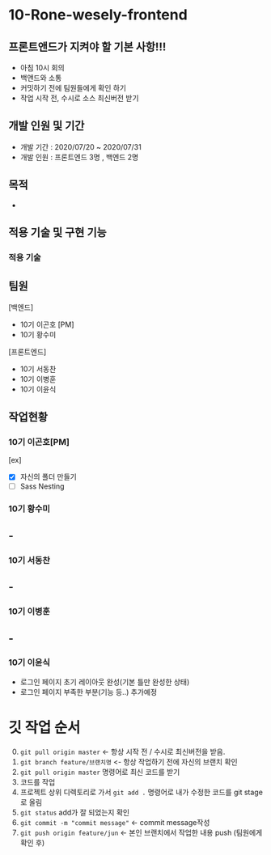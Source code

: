 # 10-Rone-wesely-frontend

## 프론트앤드가 지켜야 할 기본 사항!!!

- 아침 10시 회의
- 백앤드와 소통
- 커밋하기 전에 팀원들에게 확인 하기
- 작업 시작 전, 수시로 소스 최신버전 받기

## 개발 인원 및 기간

- 개발 기간 : 2020/07/20 ~ 2020/07/31
- 개발 인원 : 프론트엔드 3명 , 백엔드 2명

## 목적

-

## 적용 기술 및 구현 기능

### 적용 기술

## 팀원

[백엔드]

- 10기 이곤호 [PM]
- 10기 황수미

[프론트엔드]

- 10기 서동찬
- 10기 이병훈
- 10기 이윤식

## 작업현황

### 10기 이곤호[PM]

[ex]

- [x] 자신의 폴더 만들기
- [ ] Sass Nesting

### 10기 황수미

## -

### 10기 서동찬

## -

### 10기 이병훈

## -

### 10기 이윤식

- 로그인 페이지 초기 레이아웃 완성(기본 틀만 완성한 상태)
- 로그인 페이지 부족한 부분(기능 등..) 추가예정

# 깃 작업 순서

0. `git pull origin master` <- 항상 시작 전 / 수시로 최신버전을 받음.
1. `git branch feature/브랜치명` <- 항상 작업하기 전에 자신의 브랜치 확인
2. `git pull origin master` 명령어로 최신 코드를 받기
3. 코드를 작업
4. 프로젝트 상위 디렉토리로 가서 `git add .` 명령어로 내가 수정한 코드를 git stage로 올림
5. `git status` add가 잘 되었는지 확인
6. `git commit -m "commit message"` <- commit message작성
7. `git push origin feature/jun` <- 본인 브랜치에서 작업한 내용 push (팀원에게 확인 후)
